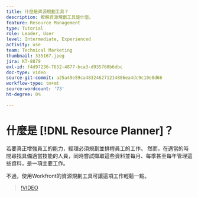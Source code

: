 ```yaml
---
title: 什麼是資源規劃工具？
description: 瞭解資源規劃工具是什麼。
feature: Resource Management
type: Tutorial
role: Leader, User
level: Intermediate, Experienced
activity: use
team: Technical Marketing
thumbnail: 335167.jpeg
jira: KT-8879
exl-id: f4d97236-7652-4877-bca3-d935760b6dbc
doc-type: video
source-git-commit: a25a49e59ca483246271214886ea4dc9c10e8d66
workflow-type: tm+mt
source-wordcount: '73'
ht-degree: 0%

---
```


# 什麼是 [!DNL Resource Planner]？

若要真正增強員工的能力，經理必須規劃並排程員工的工作。 然而，在適當的時間尋找具備適當技能的人員，同時嘗試擷取這些資料並每月、每季甚至每年管理這些資料，是一項主要工作。

不過，使用Workfront的資源規劃工具可讓這項工作輕鬆一點。


>[!VIDEO](https://video.tv.adobe.com/v/335167/?quality=12&learn=on)
